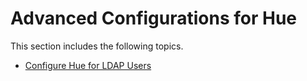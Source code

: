 # Advanced Configurations for Hue<a name="advanced-configurations"></a>

This section includes the following topics\.


+ [Configure Hue for LDAP Users](hue-ldap.md)